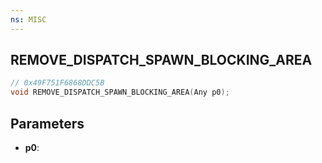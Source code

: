 ```yaml
---
ns: MISC
---
```

## REMOVE_DISPATCH_SPAWN_BLOCKING_AREA

```c
// 0x49F751F6868DDC5B
void REMOVE_DISPATCH_SPAWN_BLOCKING_AREA(Any p0);
```

## Parameters
* **p0**:

